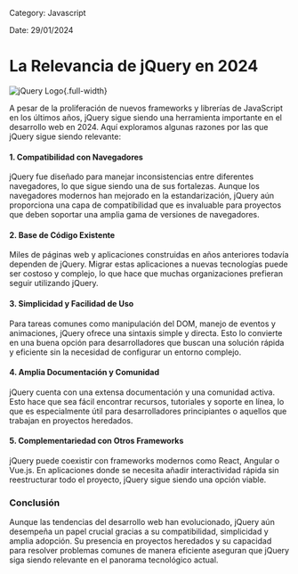 Category: Javascript

Date: 29/01/2024

# La Relevancia de jQuery en 2024

![jQuery Logo](https://upload.wikimedia.org/wikipedia/commons/thumb/d/d3/Logo_jQuery.svg/1200px-Logo_jQuery.svg.png){.full-width}

A pesar de la proliferación de nuevos frameworks y librerías de JavaScript en los últimos años, jQuery sigue siendo una herramienta importante en el desarrollo web en 2024. Aquí exploramos algunas razones por las que jQuery sigue siendo relevante:

#### 1. **Compatibilidad con Navegadores**

jQuery fue diseñado para manejar inconsistencias entre diferentes navegadores, lo que sigue siendo una de sus fortalezas. Aunque los navegadores modernos han mejorado en la estandarización, jQuery aún proporciona una capa de compatibilidad que es invaluable para proyectos que deben soportar una amplia gama de versiones de navegadores.

#### 2. **Base de Código Existente**

Miles de páginas web y aplicaciones construidas en años anteriores todavía dependen de jQuery. Migrar estas aplicaciones a nuevas tecnologías puede ser costoso y complejo, lo que hace que muchas organizaciones prefieran seguir utilizando jQuery.

#### 3. **Simplicidad y Facilidad de Uso**

Para tareas comunes como manipulación del DOM, manejo de eventos y animaciones, jQuery ofrece una sintaxis simple y directa. Esto lo convierte en una buena opción para desarrolladores que buscan una solución rápida y eficiente sin la necesidad de configurar un entorno complejo.

#### 4. **Amplia Documentación y Comunidad**

jQuery cuenta con una extensa documentación y una comunidad activa. Esto hace que sea fácil encontrar recursos, tutoriales y soporte en línea, lo que es especialmente útil para desarrolladores principiantes o aquellos que trabajan en proyectos heredados.

#### 5. **Complementariedad con Otros Frameworks**

jQuery puede coexistir con frameworks modernos como React, Angular o Vue.js. En aplicaciones donde se necesita añadir interactividad rápida sin reestructurar todo el proyecto, jQuery sigue siendo una opción viable.

### Conclusión

Aunque las tendencias del desarrollo web han evolucionado, jQuery aún desempeña un papel crucial gracias a su compatibilidad, simplicidad y amplia adopción. Su presencia en proyectos heredados y su capacidad para resolver problemas comunes de manera eficiente aseguran que jQuery siga siendo relevante en el panorama tecnológico actual.